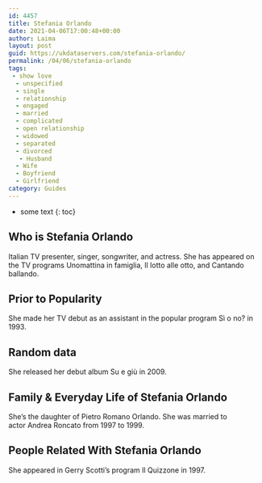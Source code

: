 ```yaml
---
id: 4457
title: Stefania Orlando
date: 2021-04-06T17:00:48+00:00
author: Laima
layout: post
guid: https://ukdataservers.com/stefania-orlando/
permalink: /04/06/stefania-orlando
tags:
 - show love
  - unspecified
  - single
  - relationship
  - engaged
  - married
  - complicated
  - open relationship
  - widowed
  - separated
  - divorced
   - Husband
  - Wife
  - Boyfriend
  - Girlfriend
category: Guides
---
```


* some text
{: toc}


## Who is Stefania Orlando
                  
                  
                  
Italian TV presenter, singer, songwriter, and actress. She has appeared on the TV programs Unomattina in famiglia, Il lotto alle otto, and Cantando ballando.
                  
              
            
              
            
                
                
                
## Prior to Popularity
                  
                  
                  
She made her TV debut as an assistant in the popular program Sì o no? in 1993.
                  
              
            
              
            
                
                
                
## Random data
                  
                  
                  
She released her debut album Su e giù in 2009.
                  
              
            
              
            
                
                
                
## Family & Everyday Life of Stefania Orlando
                  
                  
                  
She&#8217;s the daughter of Pietro Romano Orlando. She was married to actor Andrea Roncato from 1997 to 1999.
                  
              
            
              
            
                
                
                
## People Related With Stefania Orlando
                  
                  
                  
She appeared in Gerry Scotti&#8217;s program Il Quizzone in 1997.
                  
              
            
              
            
                
              
            
              
              
            
            
              
            
          
          
          